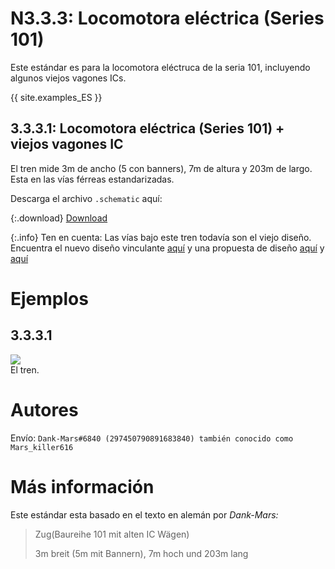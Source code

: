 # N3.3.3:  Locomotora eléctrica (Series 101)

Este estándar es para la locomotora eléctruca de la seria 101, incluyendo algunos viejos vagones ICs.

{{ site.examples_ES }}

## 3.3.3.1:  Locomotora eléctrica (Series 101) + viejos vagones IC

El tren mide 3m de ancho (5 con banners), 7m de altura y 203m de largo. Esta en las vías férreas estandarizadas.

Descarga el archivo `.schematic` aquí:

{:.download}
[Download](https://bte-n.github.io/resources/N3/3/3/IC_1.schematic)

{:.info}
Ten en cuenta: Las vías bajo este tren todavía son el viejo diseño. Encuentra el nuevo diseño vinculante [aquí](/EN/N2/2/1) y una propuesta de diseño [aquí](/EN/N2/2/2) y [aquí](/EN/N2/2/3)

# Ejemplos

## 3.3.3.1

![](https://bte-n.github.io/resources/N3/3/3/IC_1.png)  
El tren.

# Autores

Envío: `Dank-Mars#6840 (297450790891683840) también conocido como Mars_killer616`

# Más información

Este estándar esta basado en el texto en alemán por _Dank-Mars:_

> Zug(Baureihe 101 mit alten IC Wägen)
>
> 3m breit (5m mit Bannern), 7m hoch und 203m lang
